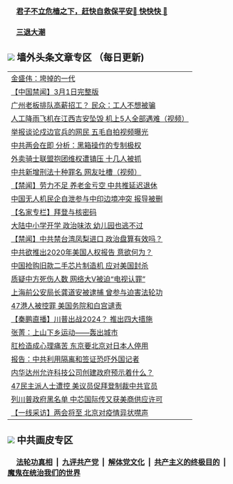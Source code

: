 
 ### &nbsp;&nbsp;&nbsp;&nbsp; [君子不立危樯之下，赶快自救保平安🍎 快快快 📩](https://github.com/pwgy/td/blob/master/README.md)

 ### &nbsp;&nbsp;&nbsp;&nbsp; [三退大潮](https://xcvkmzvnt.azureedge.net/?key=elmfdthqungpiwus&pin=85674129&ag=ogQuit&from=PW2) 

## <img src="https://img.icons8.com/cute-clipart/2x/circled-right.png"> 墙外头条文章专区 （每日更新)

<Table>
<tr><td colspan="2" align="left"><a href="https://exjqrovb.xhuyd.press/?name=c1329655&key=encdeuyadochlaxz&from=pw2">金盛伟：垮掉的一代</a></td></tr>
<tr><td colspan="2" align="left"><a href="https://exjqrovb.xhuyd.press/?name=c1329633&key=encdeuyadochlaxz&from=pw2">【中国禁闻】3月1日完整版</a></td></tr>
<tr><td colspan="2" align="left"><a href="https://exjqrovb.xhuyd.press/?name=c1329635&key=encdeuyadochlaxz&from=pw2">广州老板排队高薪招工？ 民众：工人不想被骗</a></td></tr>
<tr><td colspan="2" align="left"><a href="https://exjqrovb.xhuyd.press/?name=c1329632&key=encdeuyadochlaxz&from=pw2">人工降雨飞机在江西吉安坠毁 机上5人全部遇难（视频）</a></td></tr>
<tr><td colspan="2" align="left"><a href="https://exjqrovb.xhuyd.press/?name=c1329715&key=encdeuyadochlaxz&from=pw2">举报谈论戍边官兵的网民 五毛自拍视频曝光</a></td></tr>
<tr><td colspan="2" align="left"><a href="https://exjqrovb.xhuyd.press/?name=c1329697&key=encdeuyadochlaxz&from=pw2">中共两会在即 分析：黑箱操作的专制极权</a></td></tr>
<tr><td colspan="2" align="left"><a href="https://exjqrovb.xhuyd.press/?name=c1329676&key=encdeuyadochlaxz&from=pw2">外卖骑士联盟抱团维权遭镇压 十几人被抓</a></td></tr>
<tr><td colspan="2" align="left"><a href="https://exjqrovb.xhuyd.press/?name=c1329739&key=encdeuyadochlaxz&from=pw2">中共新增刑法十种罪名  网友吐槽（视频）</a></td></tr>
<tr><td colspan="2" align="left"><a href="https://exjqrovb.xhuyd.press/?name=c1329602&key=encdeuyadochlaxz&from=pw2">【禁闻】劳力不足 养老金亏空 中共推延迟退休</a></td></tr>
<tr><td colspan="2" align="left"><a href="https://exjqrovb.xhuyd.press/?name=c1329675&key=encdeuyadochlaxz&from=pw2">中国无人机民企自泄参与中印边境冲突 报导被删</a></td></tr>
<tr><td colspan="2" align="left"><a href="https://exjqrovb.xhuyd.press/?name=c1329699&key=encdeuyadochlaxz&from=pw2">【名家专栏】拜登与核密码</a></td></tr>
<tr><td colspan="2" align="left"><a href="https://exjqrovb.xhuyd.press/?name=c1329744&key=encdeuyadochlaxz&from=pw2">大陆中小学开学 政治味浓 幼儿园也逃不过</a></td></tr>
<tr><td colspan="2" align="left"><a href="https://exjqrovb.xhuyd.press/?name=c1329600&key=encdeuyadochlaxz&from=pw2">【禁闻】中共禁台湾凤梨进口 政治盘算有效吗？</a></td></tr>
<tr><td colspan="2" align="left"><a href="https://exjqrovb.xhuyd.press/?name=c1329716&key=encdeuyadochlaxz&from=pw2">中共欲推出2020年美国人权报告 意欲何为？</a></td></tr>
<tr><td colspan="2" align="left"><a href="https://exjqrovb.xhuyd.press/?name=c1329738&key=encdeuyadochlaxz&from=pw2">中国抢购旧款二手芯片制造机 应对美国封杀</a></td></tr>
<tr><td colspan="2" align="left"><a href="https://exjqrovb.xhuyd.press/?name=c1329743&key=encdeuyadochlaxz&from=pw2">质疑中方死伤人数 网络大V被迫“电视认罪”</a></td></tr>
<tr><td colspan="2" align="left"><a href="https://exjqrovb.xhuyd.press/?name=c1329601&key=encdeuyadochlaxz&from=pw2">上海前公安局长龚道安被逮捕 曾参与迫害法轮功</a></td></tr>
<tr><td colspan="2" align="left"><a href="https://exjqrovb.xhuyd.press/?name=c1329698&key=encdeuyadochlaxz&from=pw2">47港人被控罪 美国务院和白宫谴责</a></td></tr>
<tr><td colspan="2" align="left"><a href="https://exjqrovb.xhuyd.press/?name=c1329746&key=encdeuyadochlaxz&from=pw2">【秦鹏直播】川普出战2024？ 推出四大措施</a></td></tr>
<tr><td colspan="2" align="left"><a href="https://exjqrovb.xhuyd.press/?name=c1329748&key=encdeuyadochlaxz&from=pw2">张菁：上山下乡运动——轰出城市</a></td></tr>
<tr><td colspan="2" align="left"><a href="https://exjqrovb.xhuyd.press/?name=c1329603&key=encdeuyadochlaxz&from=pw2">肛检造成心理痛苦 东京要北京对日本人停用</a></td></tr>
<tr><td colspan="2" align="left"><a href="https://exjqrovb.xhuyd.press/?name=c1329604&key=encdeuyadochlaxz&from=pw2">报告：中共利用隔离和签证恐吓外国记者</a></td></tr>
<tr><td colspan="2" align="left"><a href="https://exjqrovb.xhuyd.press/?name=c1329656&key=encdeuyadochlaxz&from=pw2">内华达州允许科技公司创建政府预示着什么？</a></td></tr>
<tr><td colspan="2" align="left"><a href="https://rb.gy/xceioq">47民主派人士遭控 美议员促拜登制裁中共官员</a></td></tr>
<tr><td colspan="2" align="left"><a href="https://rb.gy/3bbqei">列川普政府黑名单 中芯国际传又获美商供应许可</a></td></tr>
<tr><td colspan="2" align="left"><a href="https://rb.gy/wh3oiw">【一线采访】两会将至 北京对疫情异状噤声</a></td></tr>

 </Table>
 
 ## <img src="https://img.icons8.com/cute-clipart/2x/circled-right.png"> 中共画皮专区
 ### &nbsp;&nbsp;&nbsp;&nbsp; [法轮功真相](https://github.com/begood0513/basic/blob/master/README.md) &nbsp;|&nbsp; [九评共产党](https://github.com/begood0513/9ping.md/blob/master/README.md) &nbsp;|&nbsp; [解体党文化](https://github.com/begood0513/jtdwh.md/blob/master/README.md)   &nbsp;|&nbsp; [共产主义的终极目的](https://github.com/begood0513/gczydzjmd.md/blob/master/README.md) &nbsp;|&nbsp; [魔鬼在统治我们的世界](https://github.com/begood0513/gczydzjmd.md/blob/master/README.md) 
